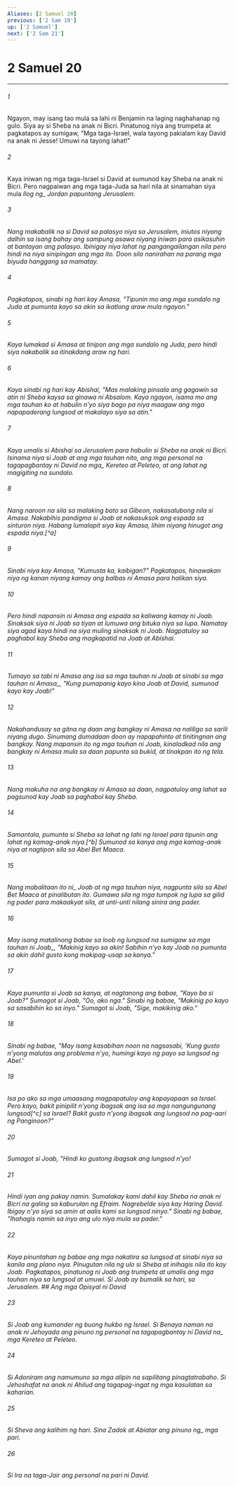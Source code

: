 ```yaml
---
Aliases: [2 Samuel 20]
previous: ['2 Sam 19']
up: ['2 Samuel']
next: ['2 Sam 21']
---
```

# 2 Samuel 20

***






















###### 1 










Ngayon, may isang tao mula sa lahi ni Benjamin na laging naghahanap ng gulo. Siya ay si Sheba na anak ni Bicri. Pinatunog niya ang trumpeta at pagkatapos ay sumigaw, "Mga taga-Israel, wala tayong pakialam kay David na anak ni Jesse! Umuwi na tayong lahat!" 





















###### 2 










Kaya iniwan ng mga taga-Israel si David at sumunod kay Sheba na anak ni Bicri. Pero nagpaiwan ang mga taga-Juda sa hari nila at sinamahan siya mula <i class="trans-change">Ilog ng_ Jordan papuntang Jerusalem. 





















###### 3 










Nang makabalik na si David sa palasyo niya sa Jerusalem, iniutos niyang dalhin sa isang bahay ang sampung asawa niyang iniwan para asikasuhin at bantayan ang palasyo. Ibinigay niya lahat ng pangangailangan nila pero hindi na niya sinipingan ang mga ito. Doon sila nanirahan na parang mga biyuda hanggang sa mamatay. 





















###### 4 










Pagkatapos, sinabi ng hari kay Amasa, "Tipunin mo ang mga sundalo ng Juda at pumunta kayo sa akin sa ikatlong araw mula ngayon." 





















###### 5 










Kaya lumakad si Amasa at tinipon ang mga sundalo ng Juda, pero hindi siya nakabalik sa itinakdang araw ng hari. 





















###### 6 










Kaya sinabi ng hari kay Abishai, "Mas malaking pinsala ang gagawin sa atin ni Sheba kaysa sa ginawa ni Absalom. Kaya ngayon, isama mo ang mga tauhan ko at habulin nʼyo siya bago pa niya maagaw ang mga napapaderang lungsod at makalayo siya sa atin." 





















###### 7 










Kaya umalis si Abishai sa Jerusalem para habulin si Sheba na anak ni Bicri. Isinama niya si Joab at ang mga tauhan nito, ang mga <i class="trans-change">personal na tagapagbantay ni David na mga_ Kereteo at Peleteo, at ang lahat ng magigiting na sundalo. 





















###### 8 










Nang naroon na sila sa malaking bato sa Gibeon, nakasalubong nila si Amasa. Nakabihis pandigma si Joab at nakasuksok ang espada sa sinturon niya. Habang lumalapit siya kay Amasa, lihim niyang hinugot ang espada niya.[^a] 





















###### 9 










Sinabi niya kay Amasa, "Kumusta ka, kaibigan?" Pagkatapos, hinawakan niya ng kanan niyang kamay ang balbas ni Amasa para halikan siya. 





















###### 10 










Pero hindi napansin ni Amasa ang espada sa kaliwang kamay ni Joab. Sinaksak siya ni Joab sa tiyan at lumuwa ang bituka niya sa lupa. Namatay siya agad kaya hindi na siya muling sinaksak ni Joab. Nagpatuloy sa paghabol kay Sheba ang magkapatid na Joab at Abishai. 





















###### 11 










Tumayo sa tabi ni Amasa ang isa sa mga tauhan ni Joab at sinabi <i class="trans-change">sa mga tauhan ni Amasa_, "Kung pumapanig kayo kina Joab at David, sumunod kayo kay Joab!" 





















###### 12 










Nakahandusay sa gitna ng daan ang bangkay ni Amasa na naliligo sa sarili niyang dugo. Sinumang dumadaan doon ay napapahinto at tinitingnan ang bangkay. Nang mapansin ito ng mga tauhan ni Joab, kinaladkad nila ang bangkay ni Amasa mula sa daan papunta sa bukid, at tinakpan ito ng tela. 





















###### 13 










Nang makuha na ang bangkay ni Amasa sa daan, nagpatuloy ang lahat sa pagsunod kay Joab sa paghabol kay Sheba. 





















###### 14 










Samantala, pumunta si Sheba sa lahat ng lahi ng Israel para tipunin ang lahat ng kamag-anak niya.[^b] Sumunod sa kanya ang mga kamag-anak niya at nagtipon sila sa Abel Bet Maaca. 





















###### 15 










<i class="trans-change">Nang mabalitaan ito ni_ Joab at ng mga tauhan niya, nagpunta sila sa Abel Bet Maaca at pinalibutan ito. Gumawa sila ng mga tumpok ng lupa sa gilid ng pader para makaakyat sila, at unti-unti nilang sinira ang pader. 





















###### 16 










May isang matalinong babae sa loob ng lungsod na sumigaw <i class="trans-change">sa mga tauhan ni Joab_, "Makinig kayo sa akin! Sabihin nʼyo kay Joab na pumunta sa akin dahil gusto kong makipag-usap sa kanya." 





















###### 17 










Kaya pumunta si Joab sa kanya, at nagtanong ang babae, "Kayo ba si Joab?" Sumagot si Joab, "Oo, ako nga." Sinabi ng babae, "Makinig po kayo sa sasabihin ko sa inyo." Sumagot si Joab, "Sige, makikinig ako." 





















###### 18 










Sinabi ng babae, "May isang kasabihan noon na nagsasabi, 'Kung gusto nʼyong malutas ang problema nʼyo, humingi kayo ng payo sa lungsod ng Abel.' 





















###### 19 










Isa po ako sa mga umaasang magpapatuloy ang kapayapaan sa Israel. Pero kayo, bakit pinipilit nʼyong ibagsak ang isa sa mga nangungunang lungsod[^c] sa Israel? Bakit gusto nʼyong ibagsak ang lungsod na pag-aari ng Panginoon?" 





















###### 20 










Sumagot si Joab, "Hindi ko gustong ibagsak ang lungsod nʼyo! 





















###### 21 










Hindi iyan ang pakay namin. Sumalakay kami dahil kay Sheba na anak ni Bicri na galing sa kaburulan ng Efraim. Nagrebelde siya kay Haring David. Ibigay nʼyo siya sa amin at aalis kami sa lungsod ninyo." Sinabi ng babae, "Ihahagis namin sa inyo ang ulo niya mula sa pader." 





















###### 22 










Kaya pinuntahan ng babae ang mga nakatira sa lungsod at sinabi niya sa kanila ang plano niya. Pinugutan nila ng ulo si Sheba at inihagis nila ito kay Joab. Pagkatapos, pinatunog ni Joab ang trumpeta at umalis ang mga tauhan niya sa lungsod at umuwi. Si Joab ay bumalik sa hari, sa Jerusalem. ## Ang mga Opisyal ni David 





















###### 23 










Si Joab ang kumander ng buong hukbo ng Israel. Si Benaya naman na anak ni Jehoyada ang pinuno ng <i class="trans-change">personal na tagapagbantay ni David na_ mga Kereteo at Peleteo. 





















###### 24 










Si Adoniram ang namumuno sa mga alipin na sapilitang pinagtatrabaho. Si Jehoshafat na anak ni Ahilud ang tagapag-ingat ng mga kasulatan sa kaharian. 





















###### 25 










Si Sheva ang kalihim ng hari. Sina Zadok at Abiatar ang <i class="trans-change">pinuno ng_ mga pari. 





















###### 26 










Si Ira na taga-Jair ang personal na pari ni David.
